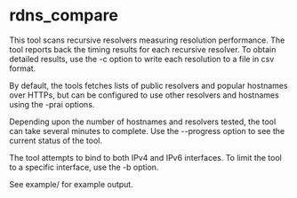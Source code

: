 # rdns_compare

This tool scans recursive resolvers measuring resolution performance. The tool reports back the timing results for each recursive resolver. To obtain detailed results, use the -c option to write each resolution to a file in csv format.

By default, the tools fetches lists of public resolvers and popular hostnames over HTTPs, but can be configured to use other resolvers and hostnames using the -prai options.

Depending upon the number of hostnames and resolvers tested, the tool can take several minutes to complete. Use the --progress option to see the current status of the tool.

The tool attempts to bind to both IPv4 and IPv6 interfaces. To limit the tool to a specific interface, use the -b option.

See example/ for example output.
